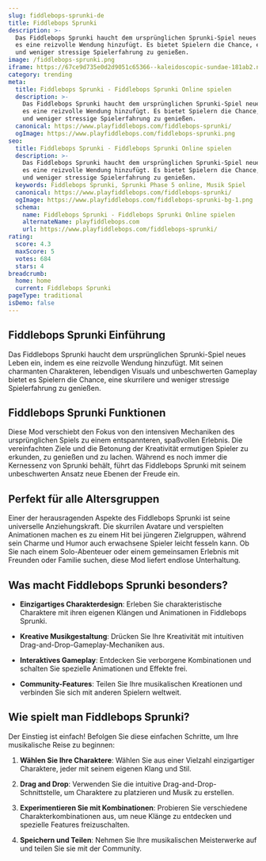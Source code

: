 ```yaml
---
slug: fiddlebops-sprunki-de
title: Fiddlebops Sprunki
description: >-
  Das Fiddlebops Sprunki haucht dem ursprünglichen Sprunki-Spiel neues Leben ein, indem
  es eine reizvolle Wendung hinzufügt. Es bietet Spielern die Chance, eine skurrilere
  und weniger stressige Spielerfahrung zu genießen.
image: /fiddlebops-sprunki.png
iframe: https://67ce9d735e0d2d9051c65366--kaleidoscopic-sundae-181ab2.netlify.app/
category: trending
meta:
  title: Fiddlebops Sprunki - Fiddlebops Sprunki Online spielen
  description: >-
    Das Fiddlebops Sprunki haucht dem ursprünglichen Sprunki-Spiel neues Leben ein, indem
    es eine reizvolle Wendung hinzufügt. Es bietet Spielern die Chance, eine skurrilere
    und weniger stressige Spielerfahrung zu genießen.
  canonical: https://www.playfiddlebops.com/fiddlebops-sprunki/
  ogImage: https://www.playfiddlebops.com/fiddlebops-sprunki.png
seo:
  title: Fiddlebops Sprunki - Fiddlebops Sprunki Online spielen
  description: >-
    Das Fiddlebops Sprunki haucht dem ursprünglichen Sprunki-Spiel neues Leben ein, indem
    es eine reizvolle Wendung hinzufügt. Es bietet Spielern die Chance, eine skurrilere
    und weniger stressige Spielerfahrung zu genießen.
  keywords: Fiddlebops Sprunki, Sprunki Phase 5 online, Musik Spiel
  canonical: https://www.playfiddlebops.com/fiddlebops-sprunki/
  ogImage: https://www.playfiddlebops.com/fiddlebops-sprunki-bg-1.png
  schema:
    name: Fiddlebops Sprunki - Fiddlebops Sprunki Online spielen
    alternateName: playfiddlebops.com
    url: https://www.playfiddlebops.com/fiddlebops-sprunki/
rating:
  score: 4.3
  maxScore: 5
  votes: 684
  stars: 4
breadcrumb:
  home: home
  current: Fiddlebops Sprunki
pageType: traditional
isDemo: false
---
```


## Fiddlebops Sprunki Einführung

Das Fiddlebops Sprunki haucht dem ursprünglichen Sprunki-Spiel neues Leben ein, indem es eine reizvolle Wendung hinzufügt. Mit seinen charmanten Charakteren, lebendigen Visuals und unbeschwerten Gameplay bietet es Spielern die Chance, eine skurrilere und weniger stressige Spielerfahrung zu genießen.

## Fiddlebops Sprunki Funktionen

Diese Mod verschiebt den Fokus von den intensiven Mechaniken des ursprünglichen Spiels zu einem entspannteren, spaßvollen Erlebnis. Die vereinfachten Ziele und die Betonung der Kreativität ermutigen Spieler zu erkunden, zu genießen und zu lachen. Während es noch immer die Kernessenz von Sprunki behält, führt das Fiddlebops Sprunki mit seinem unbeschwerten Ansatz neue Ebenen der Freude ein.

## Perfekt für alle Altersgruppen

Einer der herausragenden Aspekte des Fiddlebops Sprunki ist seine universelle Anziehungskraft. Die skurrilen Avatare und verspielten Animationen machen es zu einem Hit bei jüngeren Zielgruppen, während sein Charme und Humor auch erwachsene Spieler leicht fesseln kann. Ob Sie nach einem Solo-Abenteuer oder einem gemeinsamen Erlebnis mit Freunden oder Familie suchen, diese Mod liefert endlose Unterhaltung.

## Was macht Fiddlebops Sprunki besonders?

- **Einzigartiges Charakterdesign**: Erleben Sie charakteristische Charaktere mit ihren eigenen Klängen und Animationen in Fiddlebops Sprunki.

- **Kreative Musikgestaltung**: Drücken Sie Ihre Kreativität mit intuitiven Drag-and-Drop-Gameplay-Mechaniken aus.

- **Interaktives Gameplay**: Entdecken Sie verborgene Kombinationen und schalten Sie spezielle Animationen und Effekte frei.

- **Community-Features**: Teilen Sie Ihre musikalischen Kreationen und verbinden Sie sich mit anderen Spielern weltweit.

## Wie spielt man Fiddlebops Sprunki?

Der Einstieg ist einfach! Befolgen Sie diese einfachen Schritte, um Ihre musikalische Reise zu beginnen:

1. **Wählen Sie Ihre Charaktere**: Wählen Sie aus einer Vielzahl einzigartiger Charaktere, jeder mit seinem eigenen Klang und Stil.

1. **Drag and Drop**: Verwenden Sie die intuitive Drag-and-Drop-Schnittstelle, um Charaktere zu platzieren und Musik zu erstellen.

1. **Experimentieren Sie mit Kombinationen**: Probieren Sie verschiedene Charakterkombinationen aus, um neue Klänge zu entdecken und spezielle Features freizuschalten.

1. **Speichern und Teilen**: Nehmen Sie Ihre musikalischen Meisterwerke auf und teilen Sie sie mit der Community.